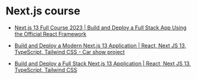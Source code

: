 # Next.js course

- [Next.js 13 Full Course 2023 | Build and Deploy a Full Stack App Using the Official React Framework](https://youtu.be/wm5gMKuwSYk?t=1272)

- [Build and Deploy a Modern Next.js 13 Application | React, Next JS 13, TypeScript, Tailwind CSS - Car show project](https://youtu.be/pUNSHPyVryU)

- [Build and Deploy a Full Stack Next.js 13 Application | React, Next JS 13, TypeScript, Tailwind CSS](https://youtu.be/986hztrfaSQ)
